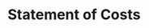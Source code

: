 <!-- TITLE: Statement Of Costs -->
<!-- SUBTITLE: A quick summary of Statement Of Costs -->

# Statement of Costs